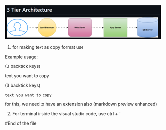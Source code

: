 ![alt text](3tier.png)

1. for making text as copy format use 

Example usage:

(3 backtick keys)

text you want to copy

(3 backtick keys)

```
text you want to copy
```

for this, we need to have an extension also (markdown preview enhanced)

2. For terminal inside the visual studio code, use ctrl + `

#End of the file 

